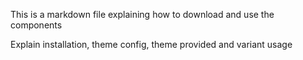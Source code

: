 This is a markdown file explaining how to download and use the components

Explain installation, theme config, theme provided and variant usage